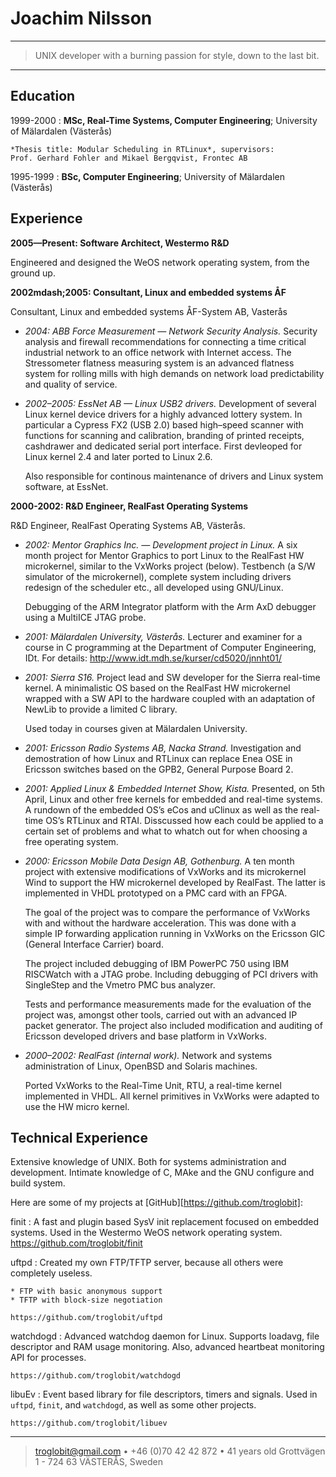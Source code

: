 Joachim Nilsson
===============

----

> UNIX developer with a burning passion for style, down to the last bit.

----

Education
---------

1999-2000
:   **MSc, Real-Time Systems, Computer Engineering**;  University
    of Mälardalen (Västerås)

    *Thesis title: Modular Scheduling in RTLinux*, supervisors:
    Prof. Gerhard Fohler and Mikael Bergqvist, Frontec AB

1995-1999
:   **BSc, Computer Engineering**; University of Mälardalen (Västerås)


Experience
----------

**2005&mdash;Present: Software Architect, Westermo R&D**

Engineered and designed the WeOS network operating system, from the
ground up.

**2002mdash;2005: Consultant, Linux and embedded systems ÅF**

Consultant, Linux and embedded systems ÅF-System AB, Vasterås

* *2004: ABB Force Measurement — Network Security Analysis.* Security
  analysis and firewall recommendations for connecting a time critical
  industrial network to an office network with Internet access.  The
  Stressometer flatness measuring system is an advanced flatness system
  for rolling mills with high demands on network load predictability and
  quality of service.

* *2002–2005: EssNet AB — Linux USB2 drivers.* Development of several
  Linux kernel device drivers for a highly advanced lottery system.  In
  particular a Cypress FX2 (USB 2.0) based high–speed scanner with
  functions for scanning and calibration, branding of printed receipts,
  cashdrawer and dedicated serial port interface. First devleoped for
  Linux kernel 2.4 and later ported to Linux 2.6.
  
  Also responsible for continous maintenance of drivers and Linux system
  software, at EssNet.

**2000-2002: R&D Engineer, RealFast Operating Systems**

R&D Engineer, RealFast Operating Systems AB, Västerås.

* *2002: Mentor Graphics Inc. — Development project in Linux.* A six
  month project for Mentor Graphics to port Linux to the RealFast HW
  microkernel, similar to the VxWorks project (below).  Testbench (a S/W
  simulator of the microkernel), complete system including drivers
  redesign of the scheduler etc., all developed using GNU/Linux.

  Debugging of the ARM Integrator platform with the Arm AxD debugger
  using a MultiICE JTAG probe.

* *2001: Mälardalen University, Västerås.* Lecturer and examiner for a
  course in C programming at the Department of Computer Engineering,
  IDt.  For details: <http://www.idt.mdh.se/kurser/cd5020/jnnht01/>

* *2001: Sierra S16.* Project lead and SW developer for the Sierra
  real-time kernel.  A minimalistic OS based on the RealFast HW
  microkernel wrapped with a SW API to the hardware coupled with an
  adaptation of NewLib to provide a limited C library.

  Used today in courses given at Mälardalen University.

* *2001: Ericsson Radio Systems AB, Nacka Strand.* Investigation and
  demostration of how Linux and RTLinux can replace Enea OSE in Ericsson
  switches based on the GPB2, General Purpose Board 2.

* *2001: Applied Linux & Embedded Internet Show, Kista.* Presented, on
  5th April, Linux and other free kernels for embedded and real-time
  systems.  A rundown of the embedded OS’s eCos and uClinux as well as
  the real-time OS’s RTLinux and RTAI.  Disscussed how each could be
  applied to a certain set of problems and what to whatch out for when
  choosing a free operating system.

* *2000: Ericsson Mobile Data Design AB, Gothenburg.* A ten month
  project with extensive modifications of VxWorks and its microkernel
  Wind to support the HW microkernel developed by RealFast.  The latter
  is implemented in VHDL prototyped on a PMC card with an FPGA.

  The goal of the project was to compare the performance of VxWorks with
  and without the hardware acceleration.  This was done with a simple IP
  forwarding application running in VxWorks on the Ericsson GIC (General
  Interface Carrier) board.

  The project included debugging of IBM PowerPC 750 using IBM RISCWatch
  with a JTAG probe.  Including debugging of PCI drivers with SingleStep
  and the Vmetro PMC bus analyzer.

  Tests and performance measurements made for the evaluation of the
  project was, amongst other tools, carried out with an advanced IP
  packet generator.  The project also included modification and auditing
  of Ericsson developed drivers and base platform in VxWorks.

* *2000–2002: RealFast (internal work).* Network and systems
  administration of Linux, OpenBSD and Solaris machines.

  Ported VxWorks to the Real-Time Unit, RTU, a real-time kernel
  implemented in VHDL.  All kernel primitives in VxWorks were adapted to
  use the HW micro kernel.


Technical Experience
--------------------

Extensive knowledge of UNIX.  Both for systems administration and
development.  Intimate knowledge of C, MAke and the GNU configure and
build system.

Here are some of my projects at [GitHub][https://github.com/troglobit]:

finit
:   A fast and plugin based SysV init replacement focused on embedded
    systems.  Used in the Westermo WeOS network operating system.
    https://github.com/troglobit/finit

uftpd
:   Created my own FTP/TFTP server, because all others were
    completely useless.

    * FTP with basic anonymous support
    * TFTP with block-size negotiation

    https://github.com/troglobit/uftpd

watchdogd
:   Advanced watchdog daemon for Linux.  Supports loadavg, file descriptor
    and RAM usage monitoring.  Also, advanced heartbeat monitoring API for
    processes.

    https://github.com/troglobit/watchdogd

libuEv
:   Event based library for file descriptors, timers and signals.  Used in
    `uftpd`, `finit`, and `watchdogd`, as well as some other projects.

    https://github.com/troglobit/libuev

----

> <troglobit@gmail.com> • +46 (0)70 42 42 872 • 41 years old
> Grottvägen 1 - 724 63 VÄSTERÅS, Sweden
